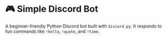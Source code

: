 # 🎮 Simple Discord Bot

A beginner-friendly Python Discord bot built with `discord.py`. It responds to fun commands like `!hello`, `!quote`, and `!time`.
